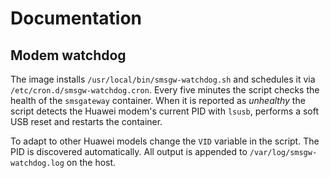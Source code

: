 # Documentation

## Modem watchdog
The image installs `/usr/local/bin/smsgw-watchdog.sh` and schedules it via `/etc/cron.d/smsgw-watchdog.cron`.
Every five minutes the script checks the health of the `smsgateway` container.
When it is reported as *unhealthy* the script detects the Huawei modem's current PID with `lsusb`, performs a soft USB reset and restarts the container.

To adapt to other Huawei models change the `VID` variable in the script. The PID is discovered automatically.
All output is appended to `/var/log/smsgw-watchdog.log` on the host.
